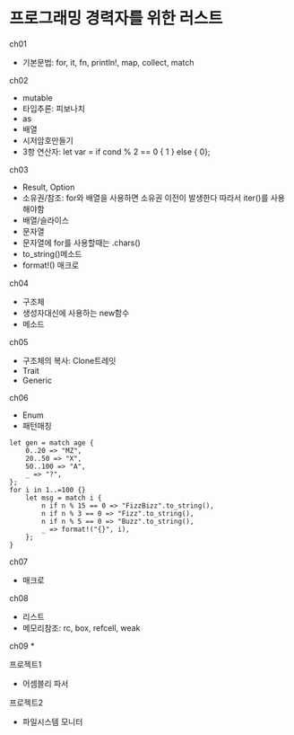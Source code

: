 # 프로그래밍 경력자를 위한 러스트

ch01
* 기본문법: for, it, fn, println!, map, collect, match

ch02
* mutable
* 타입추론: 피보나치
* as
* 배열
* 시저암호만들기
* 3항 연산자: let var = if cond % 2 == 0 { 1 } else { 0};


ch03
* Result, Option
* 소유권/참조: for와 배열을 사용하면 소유권 이전이 발생한다 따라서 iter()를 사용해야함
* 배열/슬라이스
* 문자열
* 문자열에 for를 사용할때는 .chars()
* to_string()메소드
* format!() 매크로

ch04
* 구조체
* 생성자대신에 사용하는 new함수
* 메소드

ch05
* 구조체의 복사: Clone트레잇
* Trait
* Generic

ch06
* Enum
* 패턴매칭
```
let gen = match age {
    0..20 => "MZ",
    20..50 => "X",
    50..100 => "A",
    _ => "?",
};
for i in 1..=100 {}
    let msg = match i {
        n if n % 15 == 0 => "FizzBizz".to_string(),
        n if n % 3 == 0 => "Fizz".to_string(),
        n if n % 5 == 0 => "Buzz".to_string(),
        _ => format!("{}", i),
    };
}
```
ch07
* 매크로

ch08
* 리스트
* 메모리참조: rc, box, refcell, weak

ch09
* 

프로젝트1
* 어셈블리 파서

프로젝트2
* 파일시스템 모니터
